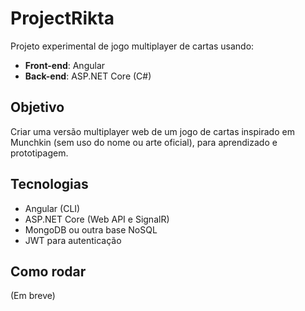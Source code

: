 # ProjectRikta

Projeto experimental de jogo multiplayer de cartas usando:
- **Front-end**: Angular
- **Back-end**: ASP.NET Core (C#)

## Objetivo
Criar uma versão multiplayer web de um jogo de cartas inspirado em Munchkin (sem uso do nome ou arte oficial), para aprendizado e prototipagem.

## Tecnologias
- Angular (CLI)
- ASP.NET Core (Web API e SignalR)
- MongoDB ou outra base NoSQL
- JWT para autenticação

## Como rodar
(Em breve)
